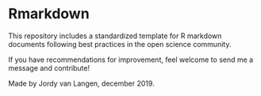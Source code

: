 # Rmarkdown
This repository includes a standardized template for R markdown documents following best practices in the open science community.

If you have recommendations for improvement, feel welcome to send me a message and contribute!

Made by Jordy van Langen, december 2019.
